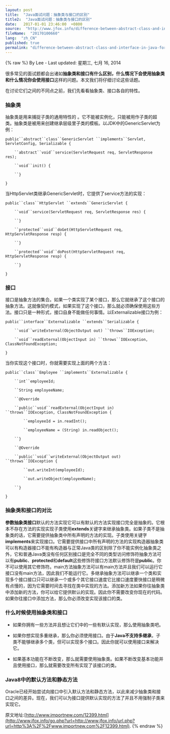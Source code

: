 ```yaml
---
layout: post
title:  "Java面试问题：抽象类与接口的区别"
title2:  "Java面试问题：抽象类与接口的区别"
date:   2017-01-01 23:46:00  +0800
source:  "http://www.jfox.info/difference-between-abstract-class-and-interface-in-java-for-interview.html"
fileName:  "20170100660"
lang:  "zh_CN"
published: true
permalink: "difference-between-abstract-class-and-interface-in-java-for-interview.html"
---
```

{% raw %}
By Lee - Last updated: 星期三, 七月 16, 2014

很多常见的面试题都会出诸如**抽象类和接口有什么区别，什么情况下会使用抽象类和什么情况你会使用接口**这样的问题。本文我们将仔细讨论这些话题。

在讨论它们之间的不同点之前，我们先看看抽象类、接口各自的特性。

### 抽象类

抽象类是用来捕捉子类的通用特性的 。它不能被实例化，只能被用作子类的超类。抽象类是被用来创建继承层级里子类的模板。以JDK中的GenericServlet为例：

`public``abstract``class``GenericServlet ``implements``Servlet, ServletConfig, Serializable {`

`    ``abstract``void``service(ServletRequest req, ServletResponse res);`

`    ``void``init() {`

`    ``}`

`}`

当HttpServlet类继承GenericServlet时，它提供了service方法的实现：

`public``class``HttpServlet ``extends``GenericServlet {`

`    ``void``service(ServletRequest req, ServletResponse res) {`

`    ``}`

`    ``protected``void``doGet(HttpServletRequest req, HttpServletResponse resp) {`

`    ``}`

`    ``protected``void``doPost(HttpServletRequest req, HttpServletResponse resp) {`

`    ``}`

`}`

### 接口

接口是抽象方法的集合。如果一个类实现了某个接口，那么它就继承了这个接口的抽象方法。这就像契约模式，如果实现了这个接口，那么就必须确保使用这些方法。接口只是一种形式，接口自身不能做任何事情。以Externalizable接口为例：

`public``interface``Externalizable ``extends``Serializable {`

`    ``void``writeExternal(ObjectOutput out) ``throws``IOException;`

`    ``void``readExternal(ObjectInput in) ``throws``IOException, ClassNotFoundException;`

`}`

当你实现这个接口时，你就需要实现上面的两个方法：

`public``class``Employee ``implements``Externalizable {`

`    ``int``employeeId;`

`    ``String employeeName;`

`    ``@Override`

`    ``public``void``readExternal(ObjectInput in) ``throws``IOException, ClassNotFoundException {`

`        ``employeeId = in.readInt();`

`        ``employeeName = (String) in.readObject();`

`    ``}`

`    ``@Override`

`    ``public``void``writeExternal(ObjectOutput out) ``throws``IOException {`

`        ``out.writeInt(employeeId);`

`        ``out.writeObject(employeeName);`

`    ``}`

`}`

### 抽象类和接口的对比

**参数****抽象类****接口**默认的方法实现它可以有默认的方法实现接口完全是抽象的。它根本不存在方法的实现实现子类使用**extends**关键字来继承抽象类。如果子类不是抽象类的话，它需要提供抽象类中所有声明的方法的实现。子类使用关键字**implements**来实现接口。它需要提供接口中所有声明的方法的实现构造器抽象类可以有构造器接口不能有构造器与正常Java类的区别除了你不能实例化抽象类之外，它和普通Java类没有任何区别接口是完全不同的类型访问修饰符抽象方法可以有**public**、**protected**和**default**这些修饰符接口方法默认修饰符是**public**。你不可以使用其它修饰符。main方法抽象方法可以有main方法并且我们可以运行它接口没有main方法，因此我们不能运行它。多继承抽象方法可以继承一个类和实现多个接口接口只可以继承一个或多个其它接口速度它比接口速度要快接口是稍微有点慢的，因为它需要时间去寻找在类中实现的方法。添加新方法如果你往抽象类中添加新的方法，你可以给它提供默认的实现。因此你不需要改变你现在的代码。如果你往接口中添加方法，那么你必须改变实现该接口的类。

### 什么时候使用抽象类和接口

- 如果你拥有一些方法并且想让它们中的一些有默认实现，那么使用抽象类吧。

- 如果你想实现多重继承，那么你必须使用接口。由于**Java不支持多继承**，子类不能够继承多个类，但可以实现多个接口。因此你就可以使用接口来解决它。

- 如果基本功能在不断改变，那么就需要使用抽象类。如果不断改变基本功能并且使用接口，那么就需要改变所有实现了该接口的类。

### Java8中的默认方法和静态方法

Oracle已经开始尝试向接口中引入默认方法和静态方法，以此来减少抽象类和接口之间的差异。现在，我们可以为接口提供默认实现的方法了并且不用强制子类来实现它。

原文地址:[http://www.importnew.com/12399.html](http://www.jfox.info/go.php?url=http://www.jfox.info/url.php?url=http%3A%2F%2Fwww.importnew.com%2F12399.html).
{% endraw %}